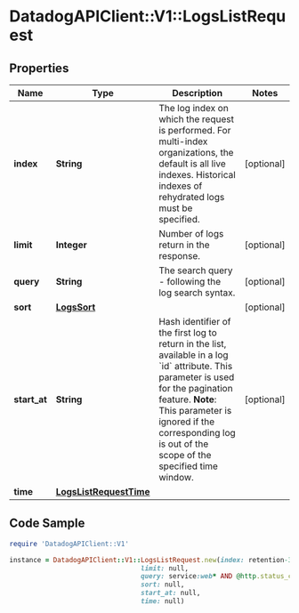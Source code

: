 # DatadogAPIClient::V1::LogsListRequest

## Properties

Name | Type | Description | Notes
------------ | ------------- | ------------- | -------------
**index** | **String** | The log index on which the request is performed. For multi-index organizations, the default is all live indexes. Historical indexes of rehydrated logs must be specified. | [optional] 
**limit** | **Integer** | Number of logs return in the response. | [optional] 
**query** | **String** | The search query - following the log search syntax. | [optional] 
**sort** | [**LogsSort**](LogsSort.md) |  | [optional] 
**start_at** | **String** | Hash identifier of the first log to return in the list, available in a log &#x60;id&#x60; attribute. This parameter is used for the pagination feature.  **Note**: This parameter is ignored if the corresponding log is out of the scope of the specified time window. | [optional] 
**time** | [**LogsListRequestTime**](LogsListRequestTime.md) |  | 

## Code Sample

```ruby
require 'DatadogAPIClient::V1'

instance = DatadogAPIClient::V1::LogsListRequest.new(index: retention-3,retention-15,
                                 limit: null,
                                 query: service:web* AND @http.status_code:[200 TO 299],
                                 sort: null,
                                 start_at: null,
                                 time: null)
```


